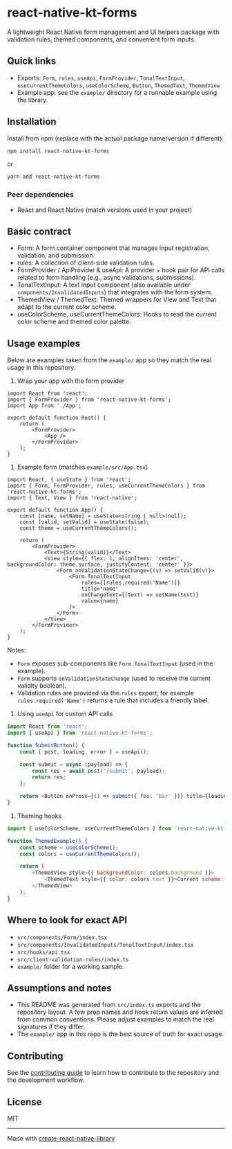# react-native-kt-forms

A lightweight React Native form management and UI helpers package with validation rules, themed components, and convenient form inputs.

## Quick links

- Exports: `Form`, `rules`, `useApi`, `FormProvider`, `TonalTextInput`, `useCurrentThemeColors`, `useColorScheme`, `Button`, `ThemedText`, `ThemedView`
- Example app: see the `example/` directory for a runnable example using the library.

## Installation

Install from npm (replace with the actual package name/version if different):

```sh
npm install react-native-kt-forms
```

or

```sh
yarn add react-native-kt-forms
```

### Peer dependencies

- React and React Native (match versions used in your project)

## Basic contract

- Form: A form container component that manages input registration, validation, and submission.
- rules: A collection of client-side validation rules.
- FormProvider / ApiProvider & useApi: A provider + hook pair for API calls related to form handling (e.g., async validations, submissions).
- TonalTextInput: A text input component (also available under `components/InvalidatedInputs`) that integrates with the form system.
- ThemedView / ThemedText: Themed wrappers for View and Text that adapt to the current color scheme.
- useColorScheme, useCurrentThemeColors: Hooks to read the current color scheme and themed color palette.

## Usage examples

Below are examples taken from the `example/` app so they match the real usage in this repository.

1. Wrap your app with the form provider

```tsx
import React from 'react';
import { FormProvider } from 'react-native-kt-forms';
import App from './App';

export default function Root() {
    return (
        <FormProvider>
            <App />
        </FormProvider>
    );
}
```

1. Example form (matches `example/src/App.tsx`)

```tsx
import React, { useState } from 'react';
import { Form, FormProvider, rules, useCurrentThemeColors } from 'react-native-kt-forms';
import { Text, View } from 'react-native';

export default function App() {
    const [name, setName] = useState<string | null>(null);
    const [valid, setValid] = useState(false);
    const theme = useCurrentThemeColors();

    return (
        <FormProvider>
            <Text>{String(valid)}</Text>
            <View style={{ flex: 1, alignItems: 'center', backgroundColor: theme.surface, justifyContent: 'center' }}>
                <Form onValidationStateChange={(v) => setValid(v)}>
                    <Form.TonalTextInput
                        rules={[rules.required('Name')]}
                        title="name"
                        onChangeText={(text) => setName(text)}
                        value={name}
                    />
                </Form>
            </View>
        </FormProvider>
    );
}
```

Notes:

- `Form` exposes sub-components like `Form.TonalTextInput` (used in the example).
- `Form` supports `onValidationStateChange` (used to receive the current validity boolean).
- Validation rules are provided via the `rules` export; for example `rules.required('Name')` returns a rule that includes a friendly label.

1. Using `useApi` for custom API calls

```js
import React from 'react';
import { useApi } from 'react-native-kt-forms';

function SubmitButton() {
    const { post, loading, error } = useApi();

    const submit = async (payload) => {
        const res = await post('/submit', payload);
        return res;
    };

    return <Button onPress={() => submit({ foo: 'bar' })} title={loading ? 'Submitting...' : 'Submit'} />;
}
```

1. Theming hooks

```js
import { useColorScheme, useCurrentThemeColors } from 'react-native-kt-forms';

function ThemedExample() {
    const scheme = useColorScheme();
    const colors = useCurrentThemeColors();

    return (
        <ThemedView style={{ backgroundColor: colors.background }}>
            <ThemedText style={{ color: colors.text }}>Current scheme: {scheme}</ThemedText>
        </ThemedView>
    );
}
```

## Where to look for exact API

- `src/components/Form/index.tsx`
- `src/components/InvalidatedInputs/TonalTextInput/index.tsx`
- `src/hooks/api.tsx`
- `src/client-validation-rules/index.ts`
- `example/` folder for a working sample.

## Assumptions and notes

- This README was generated from `src/index.ts` exports and the repository layout. A few prop names and hook return values are inferred from common conventions. Please adjust examples to match the real signatures if they differ.
- The `example/` app in this repo is the best source of truth for exact usage.

## Contributing

See the [contributing guide](CONTRIBUTING.md) to learn how to contribute to the repository and the development workflow.

## License

MIT

---

Made with [create-react-native-library](https://github.com/callstack/react-native-builder-bob)
